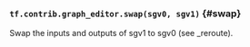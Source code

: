 ### `tf.contrib.graph_editor.swap(sgv0, sgv1)` {#swap}

Swap the inputs and outputs of sgv1 to sgv0 (see _reroute).


